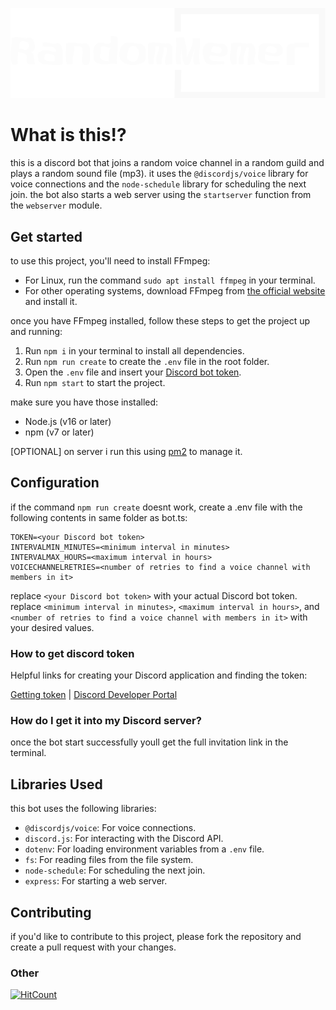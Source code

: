 ![randommemer discord bot logotype](/client/web/logo.svg)

# What is this!? 
this is a discord bot that joins a random voice channel in a random guild and plays a random sound file (mp3). it uses the `@discordjs/voice` library for voice connections and the `node-schedule` library for scheduling the next join. the bot also starts a web server using the `startserver` function from the `webserver` module.

## Get started

to use this project, you'll need to install FFmpeg:

- For Linux, run the command `sudo apt install ffmpeg` in your terminal.
- For other operating systems, download FFmpeg from [the official website](https://ffmpeg.org/download.html) and install it.

once you have FFmpeg installed, follow these steps to get the project up and running:

1. Run `npm i` in your terminal to install all dependencies.
2. Run `npm run create` to create the `.env` file in the root folder.
3. Open the `.env` file and insert your [Discord bot token](#how-to-get-discord-token).
4. Run `npm start` to start the project.

make sure you have those installed:
- Node.js (v16 or later)
- npm (v7 or later)

[OPTIONAL]
on server i run this using [pm2](https://pm2.keymetrics.io/) to manage it.

## Configuration
if the command `npm run create` doesnt work, create a .env file with the following contents in same folder as bot.ts:

```
TOKEN=<your Discord bot token>
INTERVALMIN_MINUTES=<minimum interval in minutes>
INTERVALMAX_HOURS=<maximum interval in hours>
VOICECHANNELRETRIES=<number of retries to find a voice channel with members in it>
```

replace `<your Discord bot token>` with your actual Discord bot token. replace `<minimum interval in minutes>`, `<maximum interval in hours>`, and `<number of retries to find a voice channel with members in it>` with your desired values.

### How to get discord token
Helpful links for creating your Discord application and finding the token:

[Getting token](https://discordgsm.com/guide/how-to-get-a-discord-bot-token) | [Discord Developer Portal](https://discord.com/developers/docs/getting-started)

### How do I get it into my Discord server?
once the bot start successfully youll get the full invitation link in the terminal. 


## Libraries Used

this bot uses the following libraries:

- `@discordjs/voice`: For voice connections.
- `discord.js`: For interacting with the Discord API.
- `dotenv`: For loading environment variables from a `.env` file.
- `fs`: For reading files from the file system.
- `node-schedule`: For scheduling the next join.
- `express`: For starting a web server.

## Contributing
if you'd like to contribute to this project, please fork the repository and create a pull request with your changes.

### Other
  [![HitCount](https://hits.dwyl.com/myxelium/RandomMemerBot.svg?style=flat&show=unique)](http://hits.dwyl.com/myxelium/RandomMemerBot)
